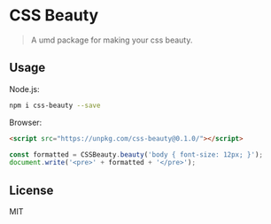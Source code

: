 # CSS Beauty

> A umd package for making your css beauty.

## Usage

Node.js:

```Bash
npm i css-beauty --save
```

Browser:

```HTML
<script src="https://unpkg.com/css-beauty@0.1.0/"></script>
```

```JavaScript
const formatted = CSSBeauty.beauty('body { font-size: 12px; }');
document.write('<pre>' + formatted + '</pre>');
```

## License
MIT